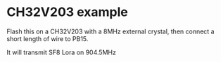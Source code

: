 # CH32V203 example

Flash this on a CH32V203 with a 8MHz external crystal, then connect a short length of wire to PB15.

It will transmit SF8 Lora on 904.5MHz
